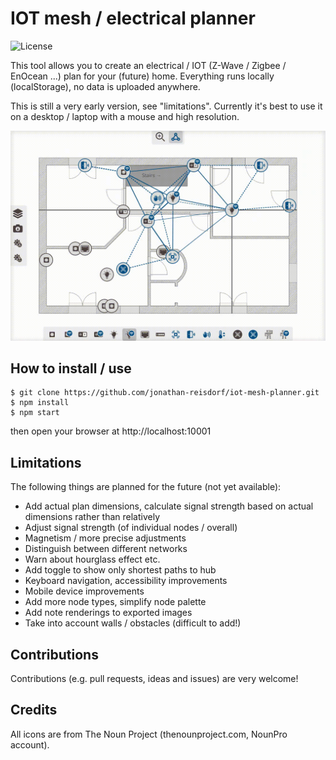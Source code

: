 # IOT mesh / electrical planner

![License](https://img.shields.io/github/license/mashape/apistatus.svg)

This tool allows you to create an electrical / IOT (Z-Wave / Zigbee / EnOcean ...) plan for your (future) home. Everything runs locally (localStorage), no data is uploaded anywhere.

This is still a very early version, see "limitations".
Currently it's best to use it on a desktop / laptop with a mouse and high resolution.

![demo](demo.gif)

## How to install / use

```
$ git clone https://github.com/jonathan-reisdorf/iot-mesh-planner.git
$ npm install
$ npm start
```

then open your browser at http://localhost:10001

## Limitations

The following things are planned for the future (not yet available):

- Add actual plan dimensions, calculate signal strength based on actual dimensions rather than relatively
- Adjust signal strength (of individual nodes / overall)
- Magnetism / more precise adjustments
- Distinguish between different networks
- Warn about hourglass effect etc.
- Add toggle to show only shortest paths to hub
- Keyboard navigation, accessibility improvements
- Mobile device improvements
- Add more node types, simplify node palette
- Add note renderings to exported images
- Take into account walls / obstacles (difficult to add!)

## Contributions

Contributions (e.g. pull requests, ideas and issues) are very welcome!

## Credits

All icons are from The Noun Project (thenounproject.com, NounPro account).
